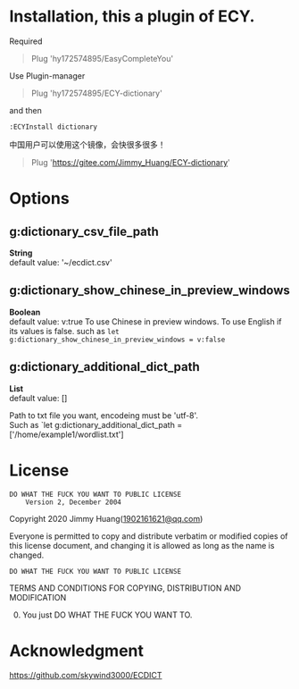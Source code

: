 # Installation, this a plugin of ECY.
Required
> Plug 'hy172574895/EasyCompleteYou'

Use Plugin-manager
> Plug 'hy172574895/ECY-dictionary'

and then 

```
:ECYInstall dictionary
```

中国用户可以使用这个镜像，会快很多很多！
> Plug 'https://gitee.com/Jimmy_Huang/ECY-dictionary'

# Options
## g:dictionary_csv_file_path
**String**  
default value: '~/ecdict.csv'

## g:dictionary_show_chinese_in_preview_windows
**Boolean**  
default value: v:true
To use Chinese in preview windows. To use English if its values is false. 
such as `let g:dictionary_show_chinese_in_preview_windows = v:false`


## g:dictionary_additional_dict_path
**List**  
default value: []

Path to txt file you want, encodeing must be 'utf-8'.  
Such as `let g:dictionary_additional_dict_path = ['/home/example1/wordlist.txt']

# License
    DO WHAT THE FUCK YOU WANT TO PUBLIC LICENSE
        Version 2, December 2004

Copyright 2020 Jimmy Huang(1902161621@qq.com)

Everyone is permitted to copy and distribute verbatim or modified
copies of this license document, and changing it is allowed as long
as the name is changed.

    DO WHAT THE FUCK YOU WANT TO PUBLIC LICENSE
TERMS AND CONDITIONS FOR COPYING, DISTRIBUTION AND MODIFICATION

 0. You just DO WHAT THE FUCK YOU WANT TO.

# Acknowledgment
https://github.com/skywind3000/ECDICT
